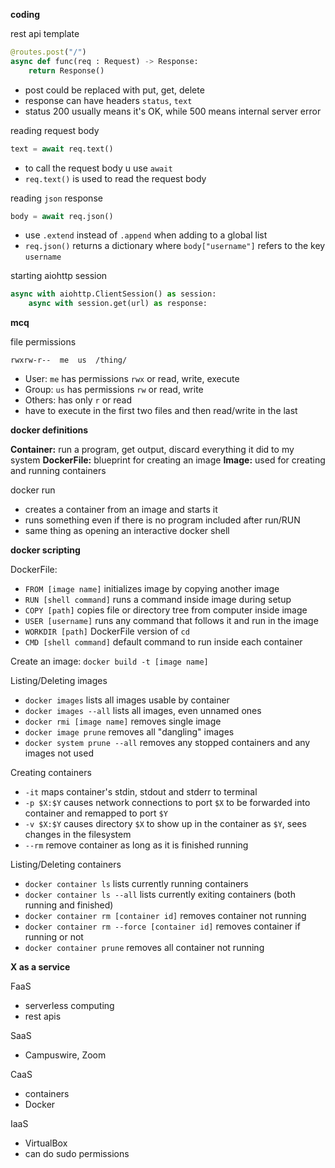 
**coding**

rest api template
```Python
@routes.post("/") 
async def func(req : Request) -> Response:
	return Response()
```
- post could be replaced with put, get, delete
- response can have headers `status`, `text`
- status 200 usually means it's OK, while 500 means internal server error

reading request body
```Python
text = await req.text()
```
- to call the request body u use `await`
- `req.text()` is used to read the request body

reading `json` response
```Python
body = await req.json()
```
- use `.extend` instead of `.append` when adding to a global list
- `req.json()` returns a dictionary where `body["username"]` refers to the key `username`

starting aiohttp session
```Python
async with aiohttp.ClientSession() as session:
	async with session.get(url) as response:
```

**mcq**

file permissions
```
rwxrw-r--  me  us  /thing/
```
- User: `me` has permissions `rwx` or read, write, execute
- Group: `us` has permissions `rw` or read, write
- Others: has only `r` or read
- have to execute in the first two files and then read/write in the last

**docker definitions**

**Container:** run a program, get output, discard everything it did to my system
**DockerFile:** blueprint for creating an image
**Image:** used for creating and running containers 

docker run
- creates a container from an image and starts it
- runs something even if there is no program included after run/RUN
- same thing as opening an interactive docker shell

**docker scripting**

DockerFile:
- `FROM [image name]` initializes image by copying another image
- `RUN [shell command]` runs a command inside image during setup
- `COPY [path]` copies file or directory tree from computer inside image
- `USER [username]` runs any command that follows it and run in the image
- `WORKDIR [path]` DockerFile version of `cd`
- `CMD [shell command]` default command to run inside each container

Create an image: `docker build -t [image name]`

Listing/Deleting images
- `docker images` lists all images usable by container
- `docker images --all` lists all images, even unnamed ones
- `docker rmi [image name]` removes single image
- `docker image prune` removes all "dangling" images
- `docker system prune --all`  removes any stopped containers and any images not used

Creating containers
- `-it` maps container's stdin, stdout and stderr to terminal
- `-p $X:$Y` causes network connections to port `$X` to be forwarded into container and remapped to port `$Y`
- `-v $X:$Y` causes directory `$X` to show up in the container as `$Y`, sees changes in the filesystem
- `--rm` remove container as long as it is finished running

Listing/Deleting containers
- `docker container ls` lists currently running containers
- `docker container ls --all` lists currently exiting containers (both running and finished)
- `docker container rm [container id]` removes container not running
- `docker container rm --force [container id]` removes container if running or not
- `docker container prune` removes all container not running

**X as a service**

FaaS
- serverless computing
- rest apis

SaaS
- Campuswire, Zoom

CaaS
- containers
- Docker

IaaS
- VirtualBox
- can do sudo permissions
